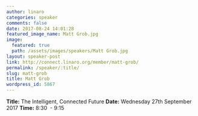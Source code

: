 ```yaml
---
author: linaro
categories: speaker
comments: false
date: 2017-08-24 14:01:28
featured_image_name: Matt Grob.jpg
image:
  featured: true
  path: /assets/images/speakers/Matt Grob.jpg
layout: speaker-post
link: http://connect.linaro.org/member/matt-grob/
permalink: /speaker/:title/
slug: matt-grob
title: Matt Grob
wordpress_id: 5867
---
```


**Title:** The Intelligent, Connected Future
**Date:** Wednesday 27th September 2017
**Time:** 8:30  - 9:15